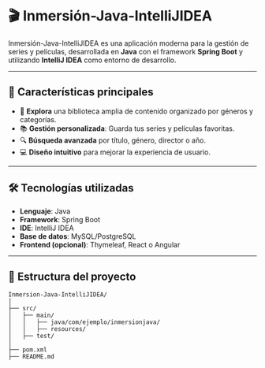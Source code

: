 # 🎬 Inmersión-Java-IntelliJIDEA

Inmersión-Java-IntelliJIDEA es una aplicación moderna para la gestión de series y películas, desarrollada en **Java** con el framework **Spring Boot** y utilizando **IntelliJ IDEA** como entorno de desarrollo.

---

## 🚀 Características principales

- 🌟 **Explora** una biblioteca amplia de contenido organizado por géneros y categorías.  
- 📚 **Gestión personalizada**: Guarda tus series y películas favoritas.  
- 🔍 **Búsqueda avanzada** por título, género, director o año.  
- 💻 **Diseño intuitivo** para mejorar la experiencia de usuario.

---

## 🛠️ Tecnologías utilizadas

- **Lenguaje**: Java  
- **Framework**: Spring Boot  
- **IDE**: IntelliJ IDEA  
- **Base de datos**: MySQL/PostgreSQL  
- **Frontend (opcional)**: Thymeleaf, React o Angular

---

## 📂 Estructura del proyecto

```plaintext
Inmersion-Java-IntelliJIDEA/
│
├── src/
│   ├── main/
│   │   ├── java/com/ejemplo/inmersionjava/
│   │   ├── resources/
│   ├── test/
│
├── pom.xml
├── README.md
